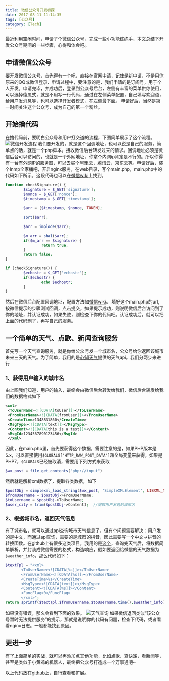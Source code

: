 ```yaml
---
title: 微信公众号开发初探
date: 2017-08-11 11:14:35
tags: [公众号]
category: [Tech]
---
```


最近利用空闲时间，申请了个微信公众号，完成一些小功能练练手，本文总结下开发公众号期间的一些步骤，心得和体会吧。
<!--more-->

## 申请微信公众号

要开发微信公众号，首先得有一个吧，直接在[官网](https://mp.weixin.qq.com/)申请，记住是新申请，不是用你原来的QQ或微信登录，申请过程中，要注意的是，我们申请的是订阅号，用于个人开发。申请完毕，并成功后，登录到公众号后台，左侧有丰富的菜单供你使用，可以选择傻瓜式，就是不用写一行代码，通过在左侧菜单配置，自己填写欢迎语，给用户发消息等，也可以选择开发者模式，在左侧最下面。
申请好后，当然是第一时间关注这个公众号，成为自己的第一个粉丝。

## 开始撸代码
在撸代码前，要明白公众号和用户打交道的流程，下图简单展示了这个流程。
![微信开发流程](/images/wx-dev.jpg)
我们要开发的，就是这个回调地址，也可以说是自己的服务，简单点的话，就是一个php脚本。接收微信后台转发过来的请求。回调地址必须是微信后台可以访问的，也就是一个外网地址，你拿个内网ip肯定是不行的。所以你得有一台有外网IP的服务器，可以去买个阿里云，腾讯云，京东云等。申请好后，装个lnmp全家桶吧，开启nginx服务，在web目录，写个main.php，main.php中的代码如下所示，这段代码也可以在[微信wiki](https://mp.weixin.qq.com/wiki?t=resource/res_main&id=mp1421135319)上找到。
```php
function checkSignature() {    
        $signature = $_GET['signature'];
        $nonce = $_GET['nonce'];
        $timestamp = $_GET['timestamp'];
  
        $arr = [$timestamp, $nonce, TOKEN];
  
        sort($arr);            

        $arr = implode($arr);

        $m_arr = sha1($arr);
        if($m_arr == $signature) {
                return true;
        } 
        return false;
}

if (checkSignature()) {
        $echostr = $_GET['echostr'];
        if($echostr) {
                echo $echostr;
        }
}
```
然后在微信后台配置回调地址，配置方法如[微信wiki](https://mp.weixin.qq.com/wiki?t=resource/res_main&id=mp1472017492_58YV5)。
填好这个main.php的url,按微信提示的步骤测试回调，点击提交，如果提示成功，则说明微信后台访问到了你的地址，并认证成功，如果失败，则检查下你的代码吧。认证成功后，就可以把上面的代码删了，再写自己的服务。

## 一个简单的天气、点歌、新闻查询服务
首先写一个天气查询服务，就是你给公众号发一个城市名，公众号给你返回该城市未来三天的天气。为了简单，我用的是[心知天气](https://www.seniverse.com/doc)提供的天气api。我们分两步来进行

### 1、获得用户输入的城市名

由上图我们知道，用户的输入，最终会由微信后台转发给我们，微信后台转发给我们的数据格式如下
```xml
<xml>
 <ToUserName><![CDATA[toUser]]></ToUserName>
 <FromUserName><![CDATA[fromUser]]></FromUserName>
 <CreateTime>1348831860</CreateTime>
 <MsgType><![CDATA[text]]></MsgType>
 <Content><![CDATA[this is a test]]></Content>
 <MsgId>1234567890123456</MsgId>
 </xml>
```
因此，在main.php里，首先要获得这个数据，需要注意的是，如果PHP版本是5.x，可以直接使用`$GLOBALS["HTTP_RAW_POST_DATA"]`超全局变量来获得，如果是PHP7，`$GLOBALS`已经被取消，需要用下列方式来获取
```php
$wx_post = file_get_contents("php://input")
```
然后就是解析xml数据了，提取各类数据，如下
```php
$postObj = simplexml_load_string($wx_post, 'SimpleXMLElement', LIBXML_NOCDATA);
$fromUsername = $postObj->FromUserName;
$toUsername = $postObj->ToUserName;
$user_city = trim($postObj->Content);  //提取用户发送的城市名           
```

### 2、根据城市名，返回天气信息
有了城市名，就可以通过api查询城市天气信息了，但有个问题需要解决：用户发的是中文，而通过api查询，需要的是城市的拼音，因此需要写一个中文->拼音的转换函数。在github上有很多这类项目，我用的是[这个](https://github.com/AlloVince/EvaPinyin)，查询完天气后，将数据简单解析，并封装成微信需要的格式，构造响应，假如要返回给微信的天气数据为`$weather_info`，那么代码如下：
```php
$textTpl = "<xml>
       <ToUserName><![CDATA[%s]]></ToUserName>
       <FromUserName><![CDATA[%s]]></FromUserName>
       <CreateTime>%s</CreateTime>
       <MsgType><![CDATA[text]]></MsgType>
       <Content><![CDATA[%s]]></Content>
       <FuncFlag>0</FuncFlag>
       </xml>";
return sprintf($textTpl,$fromUsername,$toUsername,time(),$weather_info);
```
如果没有错误，那么会看到下面的效果。
![天气查询](/images/wx-weather.jpg)
如果微信返回类似“该公众号暂时无法提供服务”的提示，那就是说明你的代码有问题，检查下代码，或者看看nginx日志。一般都能找到原因。

## 更进一步
有了上面简单的实战，就可以再添加点其他功能，比如点歌、查快递，看新闻等，甚至是类似于小黄鸡的机器人，最终把公众号打造成一个万事通吧~

以上代码放在[github](https://github.com/hbxjw119/weixin)上，自行查看和扩展。
